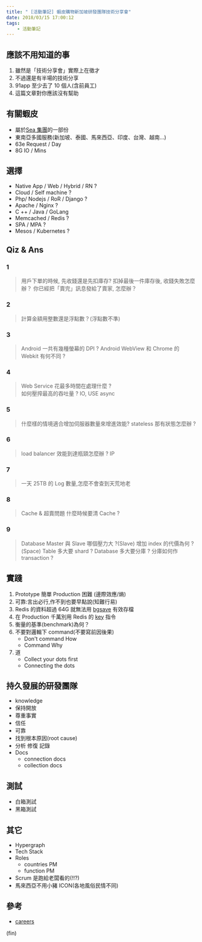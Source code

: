 ```yaml
---
title: " [活動筆記] 蝦皮購物新加坡研發團隊技術分享會"
date: 2018/03/15 17:00:12
tags:
	- 活動筆記
---
```


## 應該不用知道的事

1. 雖然是「技術分享會」實際上在徵才
2. 不過還是有半場的技術分享
3. 91app 至少去了 10 個人(含前員工)
4. 這篇文章對你應該沒有幫助

## 有關蝦皮

- 屬於[Sea 集團](http://www.seagroup.com/home)的一部份
- 東南亞多國服務(新加坡、泰國、馬來西亞、印度、台灣、越南…)
- 63e Request / Day
- 8G IO / Mins

## 選擇

- Native App / Web / Hybrid / RN ?
- Cloud / Self machine ?
- Php/ Nodejs / RoR / Django ?
- Apache / Nginx ?
- C ++ / Java / GoLang
- Memcached / Redis ?
- SPA / MPA ?
- Mesos / Kubernetes ?

## Qiz & Ans

### 1

> 用戶下單的時候, 先收錢還是先扣庫存?
> 扣掉最後一件庫存後, 收錢失敗怎麼辦？
> 你已經把「賣完」訊息發給了賣家, 怎麼辦？

### 2

> 計算金額用整數還是浮點數？(浮點數不準)

### 3

> Android 一共有幾種螢幕的 DPI ?
> Android WebView 和 Chrome 的 Webkit 有何不同 ?

### 4

> Web Service 花最多時間在處理什麼 ?  
> 如何壓搾最高的吞吐量 ?
> IO, USE async

### 5

> 什麼樣的情境適合增加伺服器數量來增進效能?
> stateless
> 那有狀態怎麼辦 ?

### 6

> load balancer 效能到達瓶頸怎麼辦 ?
> IP

### 7

> 一天 25TB 的 Log 數量,怎麼不會查到天荒地老

### 8

> Cache & 超賣問題
> 什麼時候要清 Cache ?

### 9

> Database Master 與 Slave 哪個壓力大 ?(Slave)
> 增加 index 的代價為何 ?(Space)
> Table 多大要 shard ?
> Database 多大要分庫 ?
> 分庫如何作 transaction ?

## 實踐

1. Prototype 簡單 Production 困難 (邊際效應/熵)
2. 可靠:言出必行,作不到也要早點說(知難行易)
3. Redis 的資料超過 64G 就無法用 [bgsave](http://redisdoc.com/server/bgsave.html) 有效存檔
4. 在 Production 千萬別用 Redis 的 [key](https://redis.io/commands/keys) 指令
5. 衡量的基準(benchmark)為何？
6. 不要對邏輯下 command(不要寫前因後果)
   - Don't command How
   - Command Why
7. 道
   - Collect your dots first
   - Connecting the dots

## 持久發展的研發團隊

- knowledge
- 保持開放
- 尊重事實
- 信任
- 可靠
- 找到根本原因(root cause)
- 分析 修復 記錄
- Docs
  - connection docs
  - collection docs

## 測試

- 白箱測試
- 黑箱測試

## 其它

- Hypergraph
- Tech Stack
- Roles
  - countries PM
  - function PM
- Scrum 是跑給老闆看的(!!?)
- 馬來西亞不用小豬 ICON(各地風俗民情不同)

## 參考

- [careers](https://careers.shopee.com)

(fin)
